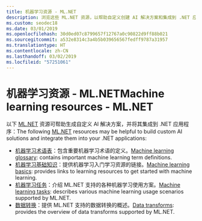 ```yaml
---
title: 机器学习资源 - ML.NET
description: 浏览这些 ML.NET 资源，以帮助自定义创建 AI 解决方案和集成到 .NET 应用程序。
ms.custom: seodec18
ms.date: 03/01/2019
ms.openlocfilehash: 30d0ed07c8799657f12767a0c90822d9ff88b021
ms.sourcegitcommit: a532e8314c3a4b5b039656567fedff9787a31957
ms.translationtype: HT
ms.contentlocale: zh-CN
ms.lasthandoff: 03/02/2019
ms.locfileid: "57251061"
---
```

# <a name="machine-learning-resources---mlnet"></a><span data-ttu-id="a2df3-103">机器学习资源 - ML.NET</span><span class="sxs-lookup"><span data-stu-id="a2df3-103">Machine learning resources - ML.NET</span></span>

<span data-ttu-id="a2df3-104">以下 [ML.NET](../index.md) 资源可帮助生成自定义 AI 解决方案，并将其集成到 .NET 应用程序：</span><span class="sxs-lookup"><span data-stu-id="a2df3-104">The following  [ML.NET](../index.md) resources may be helpful to build custom AI solutions and integrate them into your .NET applications:</span></span>

- <span data-ttu-id="a2df3-105">[机器学习术语表](glossary.md)：包含重要机器学习术语的定义。</span><span class="sxs-lookup"><span data-stu-id="a2df3-105">[Machine learning glossary](glossary.md): contains important machine learning term definitions.</span></span>
- <span data-ttu-id="a2df3-106">[机器学习基础知识](basics.md)：提供机器学习入门学习资源的链接。</span><span class="sxs-lookup"><span data-stu-id="a2df3-106">[Machine learning basics](basics.md): provides links to learning resources to get started with machine learning.</span></span>
- <span data-ttu-id="a2df3-107">[机器学习任务](tasks.md)：介绍 ML.NET 支持的各种机器学习使用方案。</span><span class="sxs-lookup"><span data-stu-id="a2df3-107">[Machine learning tasks](tasks.md): describes various machine learning usage scenarios supported by ML.NET.</span></span>
- <span data-ttu-id="a2df3-108">[数据转换](transforms.md)：提供 ML.NET 支持的数据转换的概述。</span><span class="sxs-lookup"><span data-stu-id="a2df3-108">[Data transforms](transforms.md): provides the overview of data transforms supported by ML.NET.</span></span>

